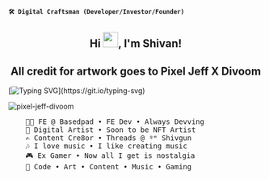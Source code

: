 **`🛠️ Digital Craftsman (Developer/Investor/Founder)`**

<h2 align="center">Hi <img src="https://raw.githubusercontent.com/MartinHeinz/MartinHeinz/master/wave.gif" width="30px">, I'm Shivan! </h2> 

<h2 align="center">All credit for artwork goes to Pixel Jeff X Divoom</h2>

[![Typing SVG](https://readme-typing-svg.demolab.com?font=Merienda&size=35&duration=3500&pause=700&color=f75c7e&center=true&vCenter=true&height=75&width=1300px&lines=Hello+There+!;Welcome+To+My+Profile+!;)](https://git.io/typing-svg)

![pixel-jeff-divoom](https://github.com/ShivgunGaming/ShivgunGaming/assets/102505925/5032d450-7ae7-496a-acff-73ff389b8dbb)

<pre>
    👨‍💻 FE @ Basedpad • FE Dev • Always Devving
    🎨 Digital Artist • Soon to be NFT Artist
    ✍️ Content Cre8or • Threads @ ᵍᵐ Shivgun
    🎶 I love music • I like creating music
    🎮 Ex Gamer • Now all I get is nostalgia
    🥰 Code • Art • Content • Music • Gaming
</pre>
